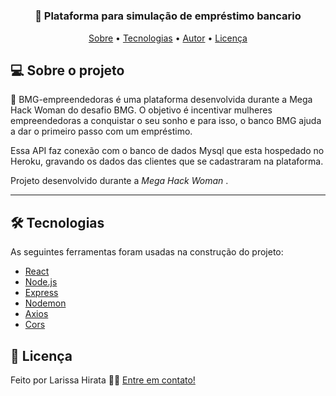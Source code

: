 <h1 align="center" >
    
</h1>

<h3 align="center">
    📖 Plataforma para simulação de empréstimo bancario
</h3>


<p align="center">
	<a href="#-sobre-o-projeto">Sobre</a> •
  <a href="#-tecnologias">Tecnologias</a> • 
 	<a href="#-autor">Autor</a> • 
 	<a href="#user-content--licença">Licença</a>
</p>


## 💻 Sobre o projeto

🏫 BMG-empreendedoras é uma plataforma desenvolvida durante a Mega Hack Woman do desafio BMG.
O objetivo é incentivar mulheres empreendedoras a conquistar o seu sonho e para isso, o banco BMG ajuda a dar o primeiro passo com um empréstimo.

Essa API faz conexão com o banco de dados Mysql que esta hospedado no Heroku, gravando os dados das clientes que se cadastraram na plataforma.


Projeto desenvolvido durante a *Mega Hack Woman* .

---

## 🛠 Tecnologias

As seguintes ferramentas foram usadas na construção do projeto:

- [React](https://reactjs.org)
- [Node.js](https://nodejs.org/en/)
- [Express](https://expressjs.com/pt-br/)
- [Nodemon](https://www.npmjs.com/package/nodemon)
- [Axios](https://www.npmjs.com/package/axios)
- [Cors](https://www.npmjs.com/package/cors)



## 📝 Licença

Feito por Larissa Hirata 👋🏻 [Entre em contato!](https://www.linkedin.com/in/larissa-cerqueira-hirata-74850a181/)